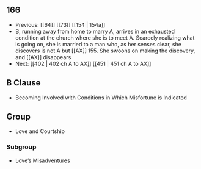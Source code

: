 ## 166
- Previous: [[64]] [[73]] [[154 | 154a]] 
- B, running away from home to marry A, arrives in an exhausted condition at the church where she is to meet A. Scarcely realizing what is going on, she is married to a man who, as her senses clear, she discovers is not A but [[AX]] 155. She swoons on making the discovery, and [[AX]] disappears
- Next: [[402 | 402 ch A to AX]] [[451 | 451 ch A to AX]] 

## B Clause
- Becoming Involved with Conditions in Which Misfortune is Indicated

## Group
- Love and Courtship

### Subgroup
- Love’s Misadventures

